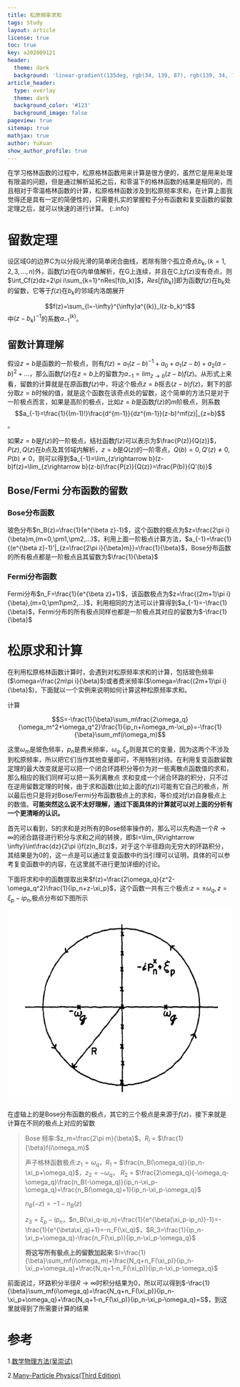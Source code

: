 ```yaml
---
title: 松原频率求和 
tags: Study 
layout: article
license: true
toc: true
key: a202009121
header:
  theme: dark
  background: 'linear-gradient(135deg, rgb(34, 139, 87), rgb(139, 34, 139))'
article_header:
  type: overlay
  theme: dark
  background_color: '#123'
  background_image: false
pageview: true
sitemap: true
mathjax: true
author: YuXuan
show_author_profile: true
---
```

在学习格林函数的过程中，松原格林函数用来计算是很方便的，虽然它是用来处理有限温的问题，但是通过解析延拓之后，和零温下的格林函数的结果是相同的，而且相对于零温格林函数的计算，松原格林函数涉及到松原频率求和，在计算上面我觉得还是具有一定的简便性的，只需要扎实的掌握粒子分布函数和复变函数的留数定理之后，就可以快速的进行计算。
{:.info}
<!--more-->
# 留数定理
设区域G的边界C为以分段光滑的简单闭合曲线，若除有限个孤立奇点$b_k,(k=1,2,3,...,n)$外，函数$f(z)$在G内单值解析，在G上连续，并且在C上$f(z)$没有奇点，则$\int_Cf(z)dz=2\pi i\sum_{k=1}^nRes[f(b_k)]$，$Res[f(b_k)]$即为函数$f(z)$在$b_k$处的留数，它等于$f(z)$在$b_k$的邻域内洛朗展开

$$f(z)=\sum_{l=-\infty}^{\infty}a^{(k)}_l(z-b_k)^l$$
中$(z-b_k)^{-1}$的系数$a_{-1}^{(k)}$。
## 留数计算理解
假设$z=b$是函数的一阶极点，则有$f(z)=a_1(z-b)^{-1}+a_0+a_1(z-b)+a_2(a-b)^2+...$，那么函数$f(z)$在$z=b$上的留数为$a_{-1}=lim_{z\rightarrow b}(z-b)f(z)$。从形式上来看，留数的计算就是在原函数$f(z)$中，将这个极点$z=b$抠去$(z-b)f(z)$，剩下的部分取$z=b$时候的值，就是这个函数在该奇点处的留数，这个简单的方法只是对于一阶极点而言，如果是高阶的极点，比如$z=b$是函数$f(z)$的$m$阶极点，则系数$$a_{-1}=\frac{1}{(m-1)!}\frac{d^{m-1}}{dz^{m-1}}(z-b)^mf(z)|_{z=b}$$。

如果$z=b$是$f(z)$的一阶极点，结社函数$f(z)$可以表示为$\frac{P(z)}{Q(z)}$，$P(z),Q(z)$在$b$点及其邻域内解析，$z=b$是$Q(z)$的一阶零点，$Q(b)=0,Q'(z)\neq0,P(b)\neq0$，则可以得到$a_{-1}=\lim_{z\rightarrow b}(z-b)f(z)=\lim_{z\rightarrow b}(z-b)\frac{P(z)}{Q(z)}=\frac{P(b)}{Q'(b)}$
## Bose/Fermi 分布函数的留数
### Bose分布函数
玻色分布$n_B(z)=\frac{1}{e^{\beta z}-1}$，这个函数的极点为$z=\frac{2\pi i}{\beta}m,(m=0,\pm1,\pm2,...)$，利用上面一阶极点计算方法，$a_{-1}=\frac{1}{(e^{\beta z}-1)'|_{z=\frac{2\pi i}{\beta}m}}=\frac{1}{\beta}$，Bose分布函数的所有极点都是一阶极点且其留数为$\frac{1}{\beta}$

### Fermi分布函数

Fermi分布$n_F=\frac{1}{e^{\beta z}+1}$，该函数极点为$z=\frac{(2m+1)\pi i}{\beta},(m=0,\pm1\pm2,...)$，利用相同的方法可以计算得到$a_{-1}=-\frac{1}{\beta}$，Fermi分布的所有极点同样也都是一阶极点其对应的留数为$-\frac{1}{\beta}$

# 松原求和计算

在利用松原格林函数计算时，会遇到对松原频率求和的计算，包括玻色频率($\omega=\frac{2m\pi i}{\beta}$)或者费米频率($\omega=\frac{(2m+1)\pi i}{\beta}$)，下面就以一个实例来说明如何计算这种松原频率求和。

计算

$$S=-\frac{1}{\beta}\sum_m\frac{2\omega_q}{\omega_m^2+\omega_q^2}\frac{1}{ip_n+i\omega_m-\xi_p}=-\frac{1}{\beta}\sum_mf(i\omega_m)$$

这里$\omega_m$是玻色频率，$p_n$是费米频率，$\omega_q,\xi_p$则是其它的变量，因为这两个不涉及到松原频率，所以把它们当作其他变量即可，不用特别对待。在利用复变函数留数定理的最大改变就是可以把一个闭合环路积分等价为对一些离散点函数值的求和，那么相应的我们同样可以把一系列离散点 求和变成一个闭合环路的积分，只不过在逆用留数定理的时候，由于求和函数(比如上面的$f(z)$)可能有它自己的极点，所以最后也只是将对Bose/Fermi分布函数极点上的求和，等价成对$f(z)$自身极点上的数值。**可能突然这么说不太好理解，通过下面具体的计算就可以对上面的分析有一个更清晰的认识。**

首先可以看到，S的求和是对所有的Bose频率操作的，那么可以先构造一个$R\rightarrow\infty$的闭合路径进行积分与求和之间的转换，即$I=\lim_{R\rightarrow \infty}\int\frac{dz}{2\pi i}f(z)n_B(z)$，对于这个半径趋向无穷大的环路积分，其结果是为0的，这一点是可以通过复变函数中约当引理可以证明，具体的可以参考复变函数中的内容，在这里就不进行更加详细的讨论。

下面将求和中的函数提取出来$f(z)=\frac{2\omega_q}{z^2-\omega_q^2}\frac{1}{ip_n+z-\xi_p}$，这个函数一共有三个极点:$z=\pm\omega_q,z=\xi_p-ip_n$,极点分布如下图所示

![png](/assets/images/research/pole.png)

在虚轴上的是Bose分布函数的极点，其它的三个极点是来源于$f(z)$，接下来就是计算在不同的极点上对应的留数

> Bose 频率:$z_m=\frac{2\pi m}{\beta}$，$R_i$ =  $\frac{1}{\beta}f(i\omega_m)$
>
> 声子格林函数极点:$z_1=\omega_q$，$R_1$ = $\frac{n_B(\omega_q)}{ip_n-\xi_p+\omega_q}$，$z_2=-\omega_q$， $R_2$ = $\frac{2\omega_q}{-\omega_q-\omega_q}\frac{n_B(-\omega_q)}{ip_n-\xi_p-\omega_q}=\frac{n_B(\omega_q)+1}{ip_n-\xi_p-\omega_q}$
>
> $n_B(-z)=-1-n_B(z)$
>
> $z_3=\xi_p-ip_n$，$n_B(\xi_q-ip_n)=\frac{1}{e^{\beta(\xi_p-ip_n)}-1}=-\frac{1}{e^{\beta\xi_q}+1}=-n_F(\xi_q)$，$R_3=\frac{1}{ip_n-\xi_p+\omega_q}-\frac{n_F(\xi_p)}{ip_n-\xi_p-\omega_q}$
>
> **将这写所有极点上的留数加起来**:$I=\frac{1}{\beta}\sum_mf(i\omega_m)+\frac{N_q+n_F(\xi_p)}{ip_n-\xi_p+\omega_q}+\frac{N_q+1-n_F(\xi_p)}{ip_n-\xi_p-\omega_q}$

前面说过，环路积分半径$R\rightarrow\infty$时积分结果为0，所以可以得到$-\frac{1}{\beta}\sum_mf(i\omega_q)=\frac{N_q+n_F(\xi_p)}{ip_n-\xi_p+\omega_q}+\frac{N_q+1-n_F(\xi_p)}{ip_n-\xi_p-\omega_q}=S$，到这里就得到了所需要计算的结果

# 参考

1.[数学物理方法(吴崇试)](https://book.douban.com/subject/1154867/)

2.[Many-Particle Physics(Third Edition)](https://www.springer.com/gp/book/9780306463389)